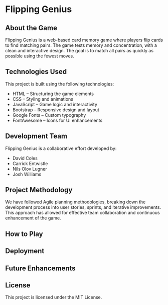 # Flipping Genius

## About the Game

Flipping Genius is a web-based card memory game where players flip cards to find matching pairs. The game tests memory and concentration, with a clean and interactive design. The goal is to match all pairs as quickly as possible using the fewest moves.

## Technologies Used

This project is built using the following technologies:

- HTML – Structuring the game elements
- CSS – Styling and animations
- JavaScript – Game logic and interactivity
- Bootstrap – Responsive design and layout
- Google Fonts – Custom typography
- FontAwesome – Icons for UI enhancements

## Development Team

Flipping Genius is a collaborative effort developed by:

- David Coles
- Carrick Entwistle
- Nils Olov Lugner
- Josh Williams

## Project Methodology

We have followed Agile planning methodologies, breaking down the development process into user stories, sprints, and iterative improvements. This approach has allowed for effective team collaboration and continuous enhancement of the game.

## How to Play

## Deployment

## Future Enhancements

## License

This project is licensed under the MIT License.
